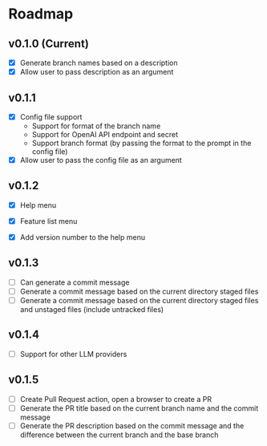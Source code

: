 # Roadmap

## v0.1.0 (Current)

- [x] Generate branch names based on a description
- [x] Allow user to pass description as an argument

## v0.1.1

- [x] Config file support
  - Support for format of the branch name
  - Support for OpenAI API endpoint and secret
  - Support branch format (by passing the format to the prompt in the config file)
- [x] Allow user to pass the config file as an argument

## v0.1.2

- [x] Help menu
- [x] Feature list menu
- [x] Add version number to the help menu


## v0.1.3

- [ ] Can generate a commit message
- [ ] Generate a commit message based on the current directory staged files
- [ ] Generate a commit message based on the current directory staged files and unstaged files (include untracked files)

## v0.1.4

- [ ] Support for other LLM providers

## v0.1.5

- [ ] Create Pull Request action, open a browser to create a PR
- [ ] Generate the PR title based on the current branch name and the commit message
- [ ] Generate the PR description based on the commit message and the difference between the current branch and the base branch
